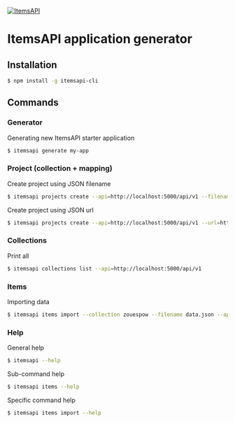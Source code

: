 [![ItemsAPI](http://res.cloudinary.com/abcdefgh123456/image/upload/c_scale,w_150/v1479983228/t2BmYaxc_k705u7.jpg)](https://www.itemsapi.com/)

# ItemsAPI application generator

## Installation

```sh
$ npm install -g itemsapi-cli
```

## Commands

### Generator

Generating new ItemsAPI starter application 

```bash
$ itemsapi generate my-app 
```

### Project (collection + mapping)

Create project using JSON filename
```bash
$ itemsapi projects create --api=http://localhost:5000/api/v1 --filename=movies.json
```

Create project using JSON url
```bash
$ itemsapi projects create --api=http://localhost:5000/api/v1 --url=https://raw.githubusercontent.com/itemsapi/itemsapi-example-data/master/items/movies-processed.json
```

### Collections

Print all
```bash
$ itemsapi collections list --api=http://localhost:5000/api/v1
```

### Items

Importing data
```bash
$ itemsapi items import --collection zouespow --filename data.json --api=http://localhost:5000/api/v1
```

### Help

General help
```bash
$ itemsapi --help
```

Sub-command help
```bash
$ itemsapi items --help
```

Specific command help
```bash
$ itemsapi items import --help
```
